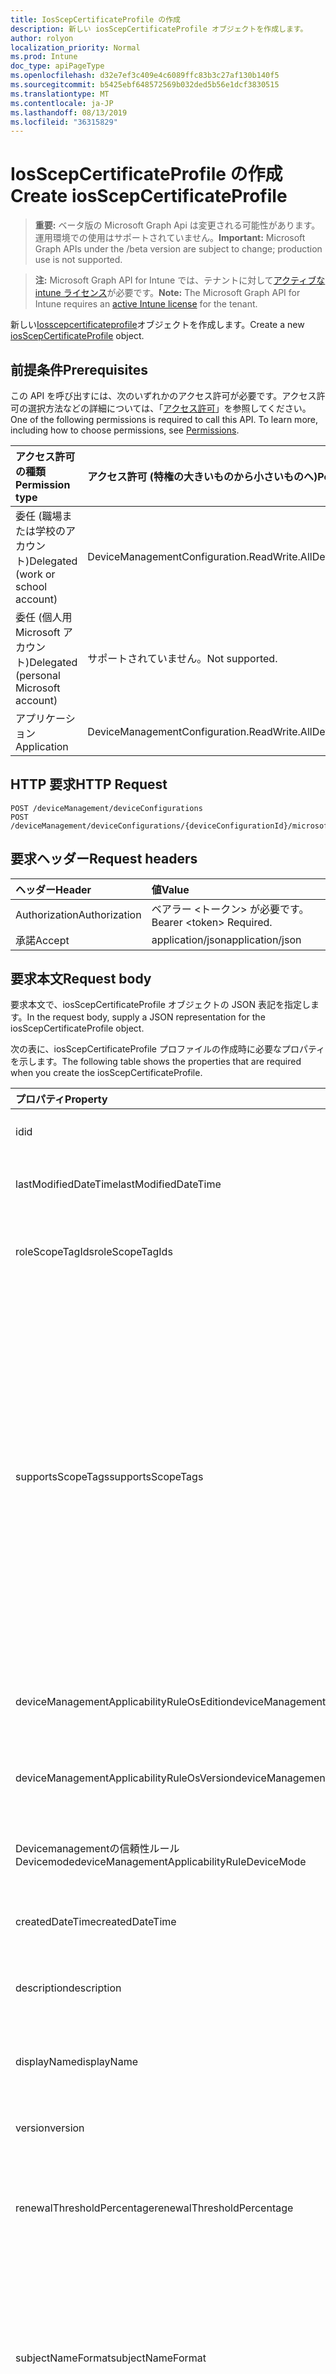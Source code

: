 ```yaml
---
title: IosScepCertificateProfile の作成
description: 新しい iosScepCertificateProfile オブジェクトを作成します。
author: rolyon
localization_priority: Normal
ms.prod: Intune
doc_type: apiPageType
ms.openlocfilehash: d32e7ef3c409e4c6089ffc83b3c27af130b140f5
ms.sourcegitcommit: b5425ebf648572569b032ded5b56e1dcf3830515
ms.translationtype: MT
ms.contentlocale: ja-JP
ms.lasthandoff: 08/13/2019
ms.locfileid: "36315829"
---
```

# <a name="create-iosscepcertificateprofile"></a><span data-ttu-id="6fa17-103">IosScepCertificateProfile の作成</span><span class="sxs-lookup"><span data-stu-id="6fa17-103">Create iosScepCertificateProfile</span></span>

> <span data-ttu-id="6fa17-104">**重要:** ベータ版の Microsoft Graph Api は変更される可能性があります。運用環境での使用はサポートされていません。</span><span class="sxs-lookup"><span data-stu-id="6fa17-104">**Important:** Microsoft Graph APIs under the /beta version are subject to change; production use is not supported.</span></span>

> <span data-ttu-id="6fa17-105">**注:** Microsoft Graph API for Intune では、テナントに対して[アクティブな intune ライセンス](https://go.microsoft.com/fwlink/?linkid=839381)が必要です。</span><span class="sxs-lookup"><span data-stu-id="6fa17-105">**Note:** The Microsoft Graph API for Intune requires an [active Intune license](https://go.microsoft.com/fwlink/?linkid=839381) for the tenant.</span></span>

<span data-ttu-id="6fa17-106">新しい[Iosscepcertificateprofile](../resources/intune-deviceconfig-iosscepcertificateprofile.md)オブジェクトを作成します。</span><span class="sxs-lookup"><span data-stu-id="6fa17-106">Create a new [iosScepCertificateProfile](../resources/intune-deviceconfig-iosscepcertificateprofile.md) object.</span></span>

## <a name="prerequisites"></a><span data-ttu-id="6fa17-107">前提条件</span><span class="sxs-lookup"><span data-stu-id="6fa17-107">Prerequisites</span></span>
<span data-ttu-id="6fa17-p101">この API を呼び出すには、次のいずれかのアクセス許可が必要です。アクセス許可の選択方法などの詳細については、「[アクセス許可](/graph/permissions-reference)」を参照してください。</span><span class="sxs-lookup"><span data-stu-id="6fa17-p101">One of the following permissions is required to call this API. To learn more, including how to choose permissions, see [Permissions](/graph/permissions-reference).</span></span>

|<span data-ttu-id="6fa17-110">アクセス許可の種類</span><span class="sxs-lookup"><span data-stu-id="6fa17-110">Permission type</span></span>|<span data-ttu-id="6fa17-111">アクセス許可 (特権の大きいものから小さいものへ)</span><span class="sxs-lookup"><span data-stu-id="6fa17-111">Permissions (from most to least privileged)</span></span>|
|:---|:---|
|<span data-ttu-id="6fa17-112">委任 (職場または学校のアカウント)</span><span class="sxs-lookup"><span data-stu-id="6fa17-112">Delegated (work or school account)</span></span>|<span data-ttu-id="6fa17-113">DeviceManagementConfiguration.ReadWrite.All</span><span class="sxs-lookup"><span data-stu-id="6fa17-113">DeviceManagementConfiguration.ReadWrite.All</span></span>|
|<span data-ttu-id="6fa17-114">委任 (個人用 Microsoft アカウント)</span><span class="sxs-lookup"><span data-stu-id="6fa17-114">Delegated (personal Microsoft account)</span></span>|<span data-ttu-id="6fa17-115">サポートされていません。</span><span class="sxs-lookup"><span data-stu-id="6fa17-115">Not supported.</span></span>|
|<span data-ttu-id="6fa17-116">アプリケーション</span><span class="sxs-lookup"><span data-stu-id="6fa17-116">Application</span></span>|<span data-ttu-id="6fa17-117">DeviceManagementConfiguration.ReadWrite.All</span><span class="sxs-lookup"><span data-stu-id="6fa17-117">DeviceManagementConfiguration.ReadWrite.All</span></span>|

## <a name="http-request"></a><span data-ttu-id="6fa17-118">HTTP 要求</span><span class="sxs-lookup"><span data-stu-id="6fa17-118">HTTP Request</span></span>
<!-- {
  "blockType": "ignored"
}
-->
``` http
POST /deviceManagement/deviceConfigurations
POST /deviceManagement/deviceConfigurations/{deviceConfigurationId}/microsoft.graph.windowsDomainJoinConfiguration/networkAccessConfigurations
```

## <a name="request-headers"></a><span data-ttu-id="6fa17-119">要求ヘッダー</span><span class="sxs-lookup"><span data-stu-id="6fa17-119">Request headers</span></span>
|<span data-ttu-id="6fa17-120">ヘッダー</span><span class="sxs-lookup"><span data-stu-id="6fa17-120">Header</span></span>|<span data-ttu-id="6fa17-121">値</span><span class="sxs-lookup"><span data-stu-id="6fa17-121">Value</span></span>|
|:---|:---|
|<span data-ttu-id="6fa17-122">Authorization</span><span class="sxs-lookup"><span data-stu-id="6fa17-122">Authorization</span></span>|<span data-ttu-id="6fa17-123">ベアラー &lt;トークン&gt; が必要です。</span><span class="sxs-lookup"><span data-stu-id="6fa17-123">Bearer &lt;token&gt; Required.</span></span>|
|<span data-ttu-id="6fa17-124">承諾</span><span class="sxs-lookup"><span data-stu-id="6fa17-124">Accept</span></span>|<span data-ttu-id="6fa17-125">application/json</span><span class="sxs-lookup"><span data-stu-id="6fa17-125">application/json</span></span>|

## <a name="request-body"></a><span data-ttu-id="6fa17-126">要求本文</span><span class="sxs-lookup"><span data-stu-id="6fa17-126">Request body</span></span>
<span data-ttu-id="6fa17-127">要求本文で、iosScepCertificateProfile オブジェクトの JSON 表記を指定します。</span><span class="sxs-lookup"><span data-stu-id="6fa17-127">In the request body, supply a JSON representation for the iosScepCertificateProfile object.</span></span>

<span data-ttu-id="6fa17-128">次の表に、iosScepCertificateProfile プロファイルの作成時に必要なプロパティを示します。</span><span class="sxs-lookup"><span data-stu-id="6fa17-128">The following table shows the properties that are required when you create the iosScepCertificateProfile.</span></span>

|<span data-ttu-id="6fa17-129">プロパティ</span><span class="sxs-lookup"><span data-stu-id="6fa17-129">Property</span></span>|<span data-ttu-id="6fa17-130">型</span><span class="sxs-lookup"><span data-stu-id="6fa17-130">Type</span></span>|<span data-ttu-id="6fa17-131">説明</span><span class="sxs-lookup"><span data-stu-id="6fa17-131">Description</span></span>|
|:---|:---|:---|
|<span data-ttu-id="6fa17-132">id</span><span class="sxs-lookup"><span data-stu-id="6fa17-132">id</span></span>|<span data-ttu-id="6fa17-133">文字列</span><span class="sxs-lookup"><span data-stu-id="6fa17-133">String</span></span>|<span data-ttu-id="6fa17-134">エンティティのキー。</span><span class="sxs-lookup"><span data-stu-id="6fa17-134">Key of the entity.</span></span> <span data-ttu-id="6fa17-135">[deviceConfiguration](../resources/intune-deviceconfig-deviceconfiguration.md) から継承します</span><span class="sxs-lookup"><span data-stu-id="6fa17-135">Inherited from [deviceConfiguration](../resources/intune-deviceconfig-deviceconfiguration.md)</span></span>|
|<span data-ttu-id="6fa17-136">lastModifiedDateTime</span><span class="sxs-lookup"><span data-stu-id="6fa17-136">lastModifiedDateTime</span></span>|<span data-ttu-id="6fa17-137">DateTimeOffset</span><span class="sxs-lookup"><span data-stu-id="6fa17-137">DateTimeOffset</span></span>|<span data-ttu-id="6fa17-138">オブジェクトの最終更新の DateTime。</span><span class="sxs-lookup"><span data-stu-id="6fa17-138">DateTime the object was last modified.</span></span> <span data-ttu-id="6fa17-139">[deviceConfiguration](../resources/intune-deviceconfig-deviceconfiguration.md) から継承します</span><span class="sxs-lookup"><span data-stu-id="6fa17-139">Inherited from [deviceConfiguration](../resources/intune-deviceconfig-deviceconfiguration.md)</span></span>|
|<span data-ttu-id="6fa17-140">roleScopeTagIds</span><span class="sxs-lookup"><span data-stu-id="6fa17-140">roleScopeTagIds</span></span>|<span data-ttu-id="6fa17-141">文字列コレクション</span><span class="sxs-lookup"><span data-stu-id="6fa17-141">String collection</span></span>|<span data-ttu-id="6fa17-142">このエンティティインスタンスの範囲タグのリスト。</span><span class="sxs-lookup"><span data-stu-id="6fa17-142">List of Scope Tags for this Entity instance.</span></span> <span data-ttu-id="6fa17-143">[deviceConfiguration](../resources/intune-deviceconfig-deviceconfiguration.md) から継承します</span><span class="sxs-lookup"><span data-stu-id="6fa17-143">Inherited from [deviceConfiguration](../resources/intune-deviceconfig-deviceconfiguration.md)</span></span>|
|<span data-ttu-id="6fa17-144">supportsScopeTags</span><span class="sxs-lookup"><span data-stu-id="6fa17-144">supportsScopeTags</span></span>|<span data-ttu-id="6fa17-145">Boolean</span><span class="sxs-lookup"><span data-stu-id="6fa17-145">Boolean</span></span>|<span data-ttu-id="6fa17-146">基になるデバイス構成がスコープタグの割り当てをサポートしているかどうかを示します。</span><span class="sxs-lookup"><span data-stu-id="6fa17-146">Indicates whether or not the underlying Device Configuration supports the assignment of scope tags.</span></span> <span data-ttu-id="6fa17-147">この値が false である場合、ScopeTags プロパティへの割り当ては許可されません。エンティティは、スコープを持つユーザーには表示されません。</span><span class="sxs-lookup"><span data-stu-id="6fa17-147">Assigning to the ScopeTags property is not allowed when this value is false and entities will not be visible to scoped users.</span></span> <span data-ttu-id="6fa17-148">これは Silverlight で作成された従来のポリシーに対して実行され、Azure ポータルでポリシーを削除して再作成することによって解決できます。</span><span class="sxs-lookup"><span data-stu-id="6fa17-148">This occurs for Legacy policies created in Silverlight and can be resolved by deleting and recreating the policy in the Azure Portal.</span></span> <span data-ttu-id="6fa17-149">このプロパティに値を設定するには、 SetExtrusionDirection メソッドを適用します。</span><span class="sxs-lookup"><span data-stu-id="6fa17-149">This property is read-only.</span></span> <span data-ttu-id="6fa17-150">[deviceConfiguration](../resources/intune-deviceconfig-deviceconfiguration.md) から継承します</span><span class="sxs-lookup"><span data-stu-id="6fa17-150">Inherited from [deviceConfiguration](../resources/intune-deviceconfig-deviceconfiguration.md)</span></span>|
|<span data-ttu-id="6fa17-151">deviceManagementApplicabilityRuleOsEdition</span><span class="sxs-lookup"><span data-stu-id="6fa17-151">deviceManagementApplicabilityRuleOsEdition</span></span>|[<span data-ttu-id="6fa17-152">deviceManagementApplicabilityRuleOsEdition</span><span class="sxs-lookup"><span data-stu-id="6fa17-152">deviceManagementApplicabilityRuleOsEdition</span></span>](../resources/intune-deviceconfig-devicemanagementapplicabilityruleosedition.md)|<span data-ttu-id="6fa17-153">このポリシーの OS エディションの適用。</span><span class="sxs-lookup"><span data-stu-id="6fa17-153">The OS edition applicability for this Policy.</span></span> <span data-ttu-id="6fa17-154">[deviceConfiguration](../resources/intune-deviceconfig-deviceconfiguration.md) から継承します</span><span class="sxs-lookup"><span data-stu-id="6fa17-154">Inherited from [deviceConfiguration](../resources/intune-deviceconfig-deviceconfiguration.md)</span></span>|
|<span data-ttu-id="6fa17-155">deviceManagementApplicabilityRuleOsVersion</span><span class="sxs-lookup"><span data-stu-id="6fa17-155">deviceManagementApplicabilityRuleOsVersion</span></span>|[<span data-ttu-id="6fa17-156">deviceManagementApplicabilityRuleOsVersion</span><span class="sxs-lookup"><span data-stu-id="6fa17-156">deviceManagementApplicabilityRuleOsVersion</span></span>](../resources/intune-deviceconfig-devicemanagementapplicabilityruleosversion.md)|<span data-ttu-id="6fa17-157">このポリシーの OS バージョン適用ルール。</span><span class="sxs-lookup"><span data-stu-id="6fa17-157">The OS version applicability rule for this Policy.</span></span> <span data-ttu-id="6fa17-158">[deviceConfiguration](../resources/intune-deviceconfig-deviceconfiguration.md) から継承します</span><span class="sxs-lookup"><span data-stu-id="6fa17-158">Inherited from [deviceConfiguration](../resources/intune-deviceconfig-deviceconfiguration.md)</span></span>|
|<span data-ttu-id="6fa17-159">Devicemanagementの信頼性ルール Devicemode</span><span class="sxs-lookup"><span data-stu-id="6fa17-159">deviceManagementApplicabilityRuleDeviceMode</span></span>|[<span data-ttu-id="6fa17-160">Devicemanagementの信頼性ルール Devicemode</span><span class="sxs-lookup"><span data-stu-id="6fa17-160">deviceManagementApplicabilityRuleDeviceMode</span></span>](../resources/intune-deviceconfig-devicemanagementapplicabilityruledevicemode.md)|<span data-ttu-id="6fa17-161">このポリシーのデバイスモード適用ルール。</span><span class="sxs-lookup"><span data-stu-id="6fa17-161">The device mode applicability rule for this Policy.</span></span> <span data-ttu-id="6fa17-162">[deviceConfiguration](../resources/intune-deviceconfig-deviceconfiguration.md) から継承します</span><span class="sxs-lookup"><span data-stu-id="6fa17-162">Inherited from [deviceConfiguration](../resources/intune-deviceconfig-deviceconfiguration.md)</span></span>|
|<span data-ttu-id="6fa17-163">createdDateTime</span><span class="sxs-lookup"><span data-stu-id="6fa17-163">createdDateTime</span></span>|<span data-ttu-id="6fa17-164">DateTimeOffset</span><span class="sxs-lookup"><span data-stu-id="6fa17-164">DateTimeOffset</span></span>|<span data-ttu-id="6fa17-165">オブジェクトが作成された DateTime。</span><span class="sxs-lookup"><span data-stu-id="6fa17-165">DateTime the object was created.</span></span> <span data-ttu-id="6fa17-166">[deviceConfiguration](../resources/intune-deviceconfig-deviceconfiguration.md) から継承します</span><span class="sxs-lookup"><span data-stu-id="6fa17-166">Inherited from [deviceConfiguration](../resources/intune-deviceconfig-deviceconfiguration.md)</span></span>|
|<span data-ttu-id="6fa17-167">description</span><span class="sxs-lookup"><span data-stu-id="6fa17-167">description</span></span>|<span data-ttu-id="6fa17-168">String</span><span class="sxs-lookup"><span data-stu-id="6fa17-168">String</span></span>|<span data-ttu-id="6fa17-169">管理者が指定した、デバイス構成についての説明。</span><span class="sxs-lookup"><span data-stu-id="6fa17-169">Admin provided description of the Device Configuration.</span></span> <span data-ttu-id="6fa17-170">[deviceConfiguration](../resources/intune-deviceconfig-deviceconfiguration.md) から継承します</span><span class="sxs-lookup"><span data-stu-id="6fa17-170">Inherited from [deviceConfiguration](../resources/intune-deviceconfig-deviceconfiguration.md)</span></span>|
|<span data-ttu-id="6fa17-171">displayName</span><span class="sxs-lookup"><span data-stu-id="6fa17-171">displayName</span></span>|<span data-ttu-id="6fa17-172">String</span><span class="sxs-lookup"><span data-stu-id="6fa17-172">String</span></span>|<span data-ttu-id="6fa17-173">管理者が指定した、デバイス構成の名前。</span><span class="sxs-lookup"><span data-stu-id="6fa17-173">Admin provided name of the device configuration.</span></span> <span data-ttu-id="6fa17-174">[deviceConfiguration](../resources/intune-deviceconfig-deviceconfiguration.md) から継承します</span><span class="sxs-lookup"><span data-stu-id="6fa17-174">Inherited from [deviceConfiguration](../resources/intune-deviceconfig-deviceconfiguration.md)</span></span>|
|<span data-ttu-id="6fa17-175">version</span><span class="sxs-lookup"><span data-stu-id="6fa17-175">version</span></span>|<span data-ttu-id="6fa17-176">Int32</span><span class="sxs-lookup"><span data-stu-id="6fa17-176">Int32</span></span>|<span data-ttu-id="6fa17-177">デバイス構成のバージョン。</span><span class="sxs-lookup"><span data-stu-id="6fa17-177">Version of the device configuration.</span></span> <span data-ttu-id="6fa17-178">[deviceConfiguration](../resources/intune-deviceconfig-deviceconfiguration.md) から継承します</span><span class="sxs-lookup"><span data-stu-id="6fa17-178">Inherited from [deviceConfiguration](../resources/intune-deviceconfig-deviceconfiguration.md)</span></span>|
|<span data-ttu-id="6fa17-179">renewalThresholdPercentage</span><span class="sxs-lookup"><span data-stu-id="6fa17-179">renewalThresholdPercentage</span></span>|<span data-ttu-id="6fa17-180">Int32</span><span class="sxs-lookup"><span data-stu-id="6fa17-180">Int32</span></span>|<span data-ttu-id="6fa17-181">証明書の更新しきい値の割合。</span><span class="sxs-lookup"><span data-stu-id="6fa17-181">Certificate renewal threshold percentage.</span></span> <span data-ttu-id="6fa17-182">有効な値は、 [Ioscertificateprofilebase](../resources/intune-deviceconfig-ioscertificateprofilebase.md)から継承された値 1 ~ 99 です。</span><span class="sxs-lookup"><span data-stu-id="6fa17-182">Valid values 1 to 99 Inherited from [iosCertificateProfileBase](../resources/intune-deviceconfig-ioscertificateprofilebase.md)</span></span>|
|<span data-ttu-id="6fa17-183">subjectNameFormat</span><span class="sxs-lookup"><span data-stu-id="6fa17-183">subjectNameFormat</span></span>|[<span data-ttu-id="6fa17-184">appleSubjectNameFormat</span><span class="sxs-lookup"><span data-stu-id="6fa17-184">appleSubjectNameFormat</span></span>](../resources/intune-deviceconfig-applesubjectnameformat.md)|<span data-ttu-id="6fa17-185">証明書のサブジェクト名の形式。</span><span class="sxs-lookup"><span data-stu-id="6fa17-185">Certificate Subject Name Format.</span></span> <span data-ttu-id="6fa17-186">[Ioscertificateprofilebase](../resources/intune-deviceconfig-ioscertificateprofilebase.md)から継承します。</span><span class="sxs-lookup"><span data-stu-id="6fa17-186">Inherited from [iosCertificateProfileBase](../resources/intune-deviceconfig-ioscertificateprofilebase.md).</span></span> <span data-ttu-id="6fa17-187">使用可能な値: `commonName`、`commonNameAsEmail`、`custom`、`commonNameIncludingEmail`、`commonNameAsIMEI`、`commonNameAsSerialNumber`。</span><span class="sxs-lookup"><span data-stu-id="6fa17-187">Possible values are: `commonName`, `commonNameAsEmail`, `custom`, `commonNameIncludingEmail`, `commonNameAsIMEI`, `commonNameAsSerialNumber`.</span></span>|
|<span data-ttu-id="6fa17-188">subjectAlternativeNameType</span><span class="sxs-lookup"><span data-stu-id="6fa17-188">subjectAlternativeNameType</span></span>|[<span data-ttu-id="6fa17-189">subjectAlternativeNameType</span><span class="sxs-lookup"><span data-stu-id="6fa17-189">subjectAlternativeNameType</span></span>](../resources/intune-deviceconfig-subjectalternativenametype.md)|<span data-ttu-id="6fa17-190">証明書のサブジェクトの別名の種類。</span><span class="sxs-lookup"><span data-stu-id="6fa17-190">Certificate Subject Alternative Name type.</span></span> <span data-ttu-id="6fa17-191">[Ioscertificateprofilebase](../resources/intune-deviceconfig-ioscertificateprofilebase.md)から継承します。</span><span class="sxs-lookup"><span data-stu-id="6fa17-191">Inherited from [iosCertificateProfileBase](../resources/intune-deviceconfig-ioscertificateprofilebase.md).</span></span> <span data-ttu-id="6fa17-192">可能な値は、`none`、`emailAddress`、`userPrincipalName`、`customAzureADAttribute`、`domainNameService` です。</span><span class="sxs-lookup"><span data-stu-id="6fa17-192">Possible values are: `none`, `emailAddress`, `userPrincipalName`, `customAzureADAttribute`, `domainNameService`.</span></span>|
|<span data-ttu-id="6fa17-193">certificateValidityPeriodValue</span><span class="sxs-lookup"><span data-stu-id="6fa17-193">certificateValidityPeriodValue</span></span>|<span data-ttu-id="6fa17-194">Int32</span><span class="sxs-lookup"><span data-stu-id="6fa17-194">Int32</span></span>|<span data-ttu-id="6fa17-195">証明書の有効期間の値。</span><span class="sxs-lookup"><span data-stu-id="6fa17-195">Value for the Certificate Validity Period.</span></span> <span data-ttu-id="6fa17-196">[Ioscertificateprofilebase](../resources/intune-deviceconfig-ioscertificateprofilebase.md)から継承します</span><span class="sxs-lookup"><span data-stu-id="6fa17-196">Inherited from [iosCertificateProfileBase](../resources/intune-deviceconfig-ioscertificateprofilebase.md)</span></span>|
|<span data-ttu-id="6fa17-197">certificateValidityPeriodScale</span><span class="sxs-lookup"><span data-stu-id="6fa17-197">certificateValidityPeriodScale</span></span>|[<span data-ttu-id="6fa17-198">certificateValidityPeriodScale</span><span class="sxs-lookup"><span data-stu-id="6fa17-198">certificateValidityPeriodScale</span></span>](../resources/intune-deviceconfig-certificatevalidityperiodscale.md)|<span data-ttu-id="6fa17-199">証明書の有効期間のスケール。</span><span class="sxs-lookup"><span data-stu-id="6fa17-199">Scale for the Certificate Validity Period.</span></span> <span data-ttu-id="6fa17-200">[Ioscertificateprofilebase](../resources/intune-deviceconfig-ioscertificateprofilebase.md)から継承します。</span><span class="sxs-lookup"><span data-stu-id="6fa17-200">Inherited from [iosCertificateProfileBase](../resources/intune-deviceconfig-ioscertificateprofilebase.md).</span></span> <span data-ttu-id="6fa17-201">可能な値は、`days`、`months`、`years` です。</span><span class="sxs-lookup"><span data-stu-id="6fa17-201">Possible values are: `days`, `months`, `years`.</span></span>|
|<span data-ttu-id="6fa17-202">scepServerUrls</span><span class="sxs-lookup"><span data-stu-id="6fa17-202">scepServerUrls</span></span>|<span data-ttu-id="6fa17-203">文字列コレクション</span><span class="sxs-lookup"><span data-stu-id="6fa17-203">String collection</span></span>|<span data-ttu-id="6fa17-204">SCEP サーバーの Url。</span><span class="sxs-lookup"><span data-stu-id="6fa17-204">SCEP Server Url(s).</span></span>|
|<span data-ttu-id="6fa17-205">Subjectnameformatstring プロパティ</span><span class="sxs-lookup"><span data-stu-id="6fa17-205">subjectNameFormatString</span></span>|<span data-ttu-id="6fa17-206">String</span><span class="sxs-lookup"><span data-stu-id="6fa17-206">String</span></span>|<span data-ttu-id="6fa17-207">SubjectNameFormat = Custom で使用するカスタム形式。</span><span class="sxs-lookup"><span data-stu-id="6fa17-207">Custom format to use with SubjectNameFormat = Custom.</span></span> <span data-ttu-id="6fa17-208">例: CN = {{EmailAddress}}, E = {{EmailAddress}}, OU = エンタープライズユーザー, O = Contoso Corporation, L = Redmond, ST = WA, C = US</span><span class="sxs-lookup"><span data-stu-id="6fa17-208">Example: CN={{EmailAddress}},E={{EmailAddress}},OU=Enterprise Users,O=Contoso Corporation,L=Redmond,ST=WA,C=US</span></span>|
|<span data-ttu-id="6fa17-209">keyUsage</span><span class="sxs-lookup"><span data-stu-id="6fa17-209">keyUsage</span></span>|[<span data-ttu-id="6fa17-210">keyUsages</span><span class="sxs-lookup"><span data-stu-id="6fa17-210">keyUsages</span></span>](../resources/intune-deviceconfig-keyusages.md)|<span data-ttu-id="6fa17-211">SCEP キーの使用法。</span><span class="sxs-lookup"><span data-stu-id="6fa17-211">SCEP Key Usage.</span></span> <span data-ttu-id="6fa17-212">可能な値は、`keyEncipherment`、`digitalSignature` です。</span><span class="sxs-lookup"><span data-stu-id="6fa17-212">Possible values are: `keyEncipherment`, `digitalSignature`.</span></span>|
|<span data-ttu-id="6fa17-213">keySize</span><span class="sxs-lookup"><span data-stu-id="6fa17-213">keySize</span></span>|[<span data-ttu-id="6fa17-214">keySize</span><span class="sxs-lookup"><span data-stu-id="6fa17-214">keySize</span></span>](../resources/intune-deviceconfig-keysize.md)|<span data-ttu-id="6fa17-215">SCEP キーのサイズ。</span><span class="sxs-lookup"><span data-stu-id="6fa17-215">SCEP Key Size.</span></span> <span data-ttu-id="6fa17-216">可能な値は、`size1024`、`size2048` です。</span><span class="sxs-lookup"><span data-stu-id="6fa17-216">Possible values are: `size1024`, `size2048`.</span></span>|
|<span data-ttu-id="6fa17-217">extendedKeyUsages</span><span class="sxs-lookup"><span data-stu-id="6fa17-217">extendedKeyUsages</span></span>|<span data-ttu-id="6fa17-218">[Extendedkeyusage](../resources/intune-deviceconfig-extendedkeyusage.md)コレクション</span><span class="sxs-lookup"><span data-stu-id="6fa17-218">[extendedKeyUsage](../resources/intune-deviceconfig-extendedkeyusage.md) collection</span></span>|<span data-ttu-id="6fa17-219">拡張キー使用法 (EKU) の設定。</span><span class="sxs-lookup"><span data-stu-id="6fa17-219">Extended Key Usage (EKU) settings.</span></span> <span data-ttu-id="6fa17-220">このコレクションには、最大で 500 個の要素を含めることができます。</span><span class="sxs-lookup"><span data-stu-id="6fa17-220">This collection can contain a maximum of 500 elements.</span></span>|
|<span data-ttu-id="6fa17-221">subjectAlternativeNameFormatString</span><span class="sxs-lookup"><span data-stu-id="6fa17-221">subjectAlternativeNameFormatString</span></span>|<span data-ttu-id="6fa17-222">String</span><span class="sxs-lookup"><span data-stu-id="6fa17-222">String</span></span>|<span data-ttu-id="6fa17-223">AAD 属性を定義するカスタム文字列。</span><span class="sxs-lookup"><span data-stu-id="6fa17-223">Custom String that defines the AAD Attribute.</span></span>|
|<span data-ttu-id="6fa17-224">certificateStore</span><span class="sxs-lookup"><span data-stu-id="6fa17-224">certificateStore</span></span>|[<span data-ttu-id="6fa17-225">certificateStore</span><span class="sxs-lookup"><span data-stu-id="6fa17-225">certificateStore</span></span>](../resources/intune-deviceconfig-certificatestore.md)|<span data-ttu-id="6fa17-226">ターゲットストアの証明書。</span><span class="sxs-lookup"><span data-stu-id="6fa17-226">Target store certificate.</span></span> <span data-ttu-id="6fa17-227">可能な値は、`user`、`machine` です。</span><span class="sxs-lookup"><span data-stu-id="6fa17-227">Possible values are: `user`, `machine`.</span></span>|
|<span data-ttu-id="6fa17-228">customSubjectAlternativeNames</span><span class="sxs-lookup"><span data-stu-id="6fa17-228">customSubjectAlternativeNames</span></span>|<span data-ttu-id="6fa17-229">[Customsubject代替 (ベンダー](../resources/intune-deviceconfig-customsubjectalternativename.md) ) コレクション</span><span class="sxs-lookup"><span data-stu-id="6fa17-229">[customSubjectAlternativeName](../resources/intune-deviceconfig-customsubjectalternativename.md) collection</span></span>|<span data-ttu-id="6fa17-230">カスタムサブジェクトの別名設定。</span><span class="sxs-lookup"><span data-stu-id="6fa17-230">Custom Subject Alternative Name Settings.</span></span> <span data-ttu-id="6fa17-231">このコレクションには、最大で 500 個の要素を含めることができます。</span><span class="sxs-lookup"><span data-stu-id="6fa17-231">This collection can contain a maximum of 500 elements.</span></span>|



## <a name="response"></a><span data-ttu-id="6fa17-232">応答</span><span class="sxs-lookup"><span data-stu-id="6fa17-232">Response</span></span>
<span data-ttu-id="6fa17-233">成功した場合、このメソッド`201 Created`は応答コードと、応答本文で[Iosscepcertificateprofile](../resources/intune-deviceconfig-iosscepcertificateprofile.md)オブジェクトを返します。</span><span class="sxs-lookup"><span data-stu-id="6fa17-233">If successful, this method returns a `201 Created` response code and a [iosScepCertificateProfile](../resources/intune-deviceconfig-iosscepcertificateprofile.md) object in the response body.</span></span>

## <a name="example"></a><span data-ttu-id="6fa17-234">例</span><span class="sxs-lookup"><span data-stu-id="6fa17-234">Example</span></span>

### <a name="request"></a><span data-ttu-id="6fa17-235">要求</span><span class="sxs-lookup"><span data-stu-id="6fa17-235">Request</span></span>
<span data-ttu-id="6fa17-236">以下は、要求の例です。</span><span class="sxs-lookup"><span data-stu-id="6fa17-236">Here is an example of the request.</span></span>
``` http
POST https://graph.microsoft.com/beta/deviceManagement/deviceConfigurations
Content-type: application/json
Content-length: 1932

{
  "@odata.type": "#microsoft.graph.iosScepCertificateProfile",
  "roleScopeTagIds": [
    "Role Scope Tag Ids value"
  ],
  "supportsScopeTags": true,
  "deviceManagementApplicabilityRuleOsEdition": {
    "@odata.type": "microsoft.graph.deviceManagementApplicabilityRuleOsEdition",
    "osEditionTypes": [
      "windows10EnterpriseN"
    ],
    "name": "Name value",
    "ruleType": "exclude"
  },
  "deviceManagementApplicabilityRuleOsVersion": {
    "@odata.type": "microsoft.graph.deviceManagementApplicabilityRuleOsVersion",
    "minOSVersion": "Min OSVersion value",
    "maxOSVersion": "Max OSVersion value",
    "name": "Name value",
    "ruleType": "exclude"
  },
  "deviceManagementApplicabilityRuleDeviceMode": {
    "@odata.type": "microsoft.graph.deviceManagementApplicabilityRuleDeviceMode",
    "deviceMode": "sModeConfiguration",
    "name": "Name value",
    "ruleType": "exclude"
  },
  "description": "Description value",
  "displayName": "Display Name value",
  "version": 7,
  "renewalThresholdPercentage": 10,
  "subjectNameFormat": "commonNameAsEmail",
  "subjectAlternativeNameType": "emailAddress",
  "certificateValidityPeriodValue": 14,
  "certificateValidityPeriodScale": "months",
  "scepServerUrls": [
    "Scep Server Urls value"
  ],
  "subjectNameFormatString": "Subject Name Format String value",
  "keyUsage": "digitalSignature",
  "keySize": "size2048",
  "extendedKeyUsages": [
    {
      "@odata.type": "microsoft.graph.extendedKeyUsage",
      "name": "Name value",
      "objectIdentifier": "Object Identifier value"
    }
  ],
  "subjectAlternativeNameFormatString": "Subject Alternative Name Format String value",
  "certificateStore": "machine",
  "customSubjectAlternativeNames": [
    {
      "@odata.type": "microsoft.graph.customSubjectAlternativeName",
      "sanType": "emailAddress",
      "name": "Name value"
    }
  ]
}
```

### <a name="response"></a><span data-ttu-id="6fa17-237">応答</span><span class="sxs-lookup"><span data-stu-id="6fa17-237">Response</span></span>
<span data-ttu-id="6fa17-p124">以下は、応答の例です。注:簡潔にするために、ここに示す応答オブジェクトは切り詰められている場合があります。すべてのプロパティは実際の呼び出しから返されます。</span><span class="sxs-lookup"><span data-stu-id="6fa17-p124">Here is an example of the response. Note: The response object shown here may be truncated for brevity. All of the properties will be returned from an actual call.</span></span>
``` http
HTTP/1.1 201 Created
Content-Type: application/json
Content-Length: 2104

{
  "@odata.type": "#microsoft.graph.iosScepCertificateProfile",
  "id": "0deb8dbf-8dbf-0deb-bf8d-eb0dbf8deb0d",
  "lastModifiedDateTime": "2017-01-01T00:00:35.1329464-08:00",
  "roleScopeTagIds": [
    "Role Scope Tag Ids value"
  ],
  "supportsScopeTags": true,
  "deviceManagementApplicabilityRuleOsEdition": {
    "@odata.type": "microsoft.graph.deviceManagementApplicabilityRuleOsEdition",
    "osEditionTypes": [
      "windows10EnterpriseN"
    ],
    "name": "Name value",
    "ruleType": "exclude"
  },
  "deviceManagementApplicabilityRuleOsVersion": {
    "@odata.type": "microsoft.graph.deviceManagementApplicabilityRuleOsVersion",
    "minOSVersion": "Min OSVersion value",
    "maxOSVersion": "Max OSVersion value",
    "name": "Name value",
    "ruleType": "exclude"
  },
  "deviceManagementApplicabilityRuleDeviceMode": {
    "@odata.type": "microsoft.graph.deviceManagementApplicabilityRuleDeviceMode",
    "deviceMode": "sModeConfiguration",
    "name": "Name value",
    "ruleType": "exclude"
  },
  "createdDateTime": "2017-01-01T00:02:43.5775965-08:00",
  "description": "Description value",
  "displayName": "Display Name value",
  "version": 7,
  "renewalThresholdPercentage": 10,
  "subjectNameFormat": "commonNameAsEmail",
  "subjectAlternativeNameType": "emailAddress",
  "certificateValidityPeriodValue": 14,
  "certificateValidityPeriodScale": "months",
  "scepServerUrls": [
    "Scep Server Urls value"
  ],
  "subjectNameFormatString": "Subject Name Format String value",
  "keyUsage": "digitalSignature",
  "keySize": "size2048",
  "extendedKeyUsages": [
    {
      "@odata.type": "microsoft.graph.extendedKeyUsage",
      "name": "Name value",
      "objectIdentifier": "Object Identifier value"
    }
  ],
  "subjectAlternativeNameFormatString": "Subject Alternative Name Format String value",
  "certificateStore": "machine",
  "customSubjectAlternativeNames": [
    {
      "@odata.type": "microsoft.graph.customSubjectAlternativeName",
      "sanType": "emailAddress",
      "name": "Name value"
    }
  ]
}
```






